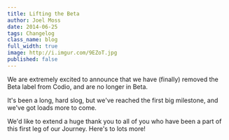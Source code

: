 ```yaml
---
title: Lifting the Beta
author: Joel Moss
date: 2014-06-25
tags: Changelog
class_name: blog
full_width: true
image: http://i.imgur.com/9EZoT.jpg
published: false
---
```


We are extremely excited to announce that we have (finally) removed the Beta label from Codio, and are no longer in Beta.

It's been a long, hard slog, but we've reached the first big milestone, and we've got loads more to come.

We'd like to extend a huge thank you to all of you who have been a part of this first leg of our Journey. Here's to lots more!